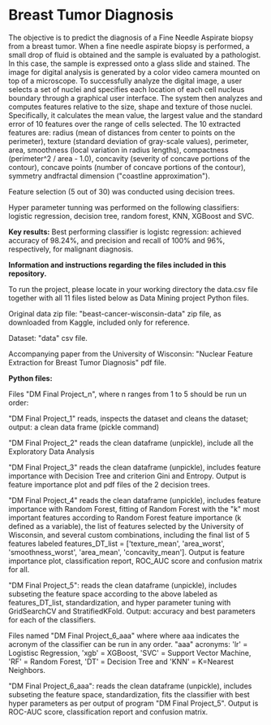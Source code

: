 # Breast Tumor Diagnosis

The objective is to predict the diagnosis of a Fine Needle Aspirate biopsy from a breast tumor. When a fine needle aspirate biopsy is performed, a small drop of fluid is obtained and the sample is evaluated by a pathologist. In this case, the sample is expressed onto a glass slide and stained. The image for digital analysis is generated by a color video camera mounted on top of a microscope. To successfully analyze the digital image, a user selects a set of nuclei and specifies each location of each cell nucleus boundary through a graphical user interface. The system then analyzes and computes features relative to the size, shape and texture of those nuclei. Specifically, it calculates the mean value, the largest value and the standard error of 10 features over the range of cells selected.
The 10 extracted features are: radius (mean of distances from center to points on the perimeter), texture (standard deviation of gray-scale values), perimeter, area, smoothness (local variation in radius lengths), compactness (perimeter^2 / area - 1.0), concavity (severity of concave portions of the contour), concave points (number of concave portions of the contour), symmetry andfractal dimension ("coastline approximation").

Feature selection (5 out of 30) was conducted using decision trees.

Hyper parameter tunning was performed on the following classifiers: logistic regression, decision tree, random forest, KNN, XGBoost and SVC.

**Key results:**
Best performing classifier is logistc regression: achieved accuracy of 98.24%, and precision and recall of 100% and 96%, respectively, for malignant diagnosis. 

**Information and instructions regarding the files included in this repository.**

To run the project, please locate in your working directory the data.csv file together with all 11 files listed below as Data Mining project Python files.

Original data zip file: "beast-cancer-wisconsin-data" zip file, as downloaded from Kaggle, included only for reference.

Dataset: "data" csv file.

Accompanying paper from the University of Wisconsin: "Nuclear Feature Extraction for Breast Tumor Diagnosis" pdf file.

**Python files:**

Files "DM Final Project_n", where n ranges from 1 to 5 should be run un order:

"DM Final Project_1" reads, inspects the dataset and cleans the dataset; output: a clean data frame (pickle command)

"DM Final Project_2" reads the clean dataframe (unpickle), include all the Exploratory Data Analysis

"DM Final Project_3" reads the clean dataframe (unpickle), includes feature importance with Decision Tree and criterion Gini and   Entropy. Output is feature importance plot and pdf files of the 2 decision trees.

"DM Final Project_4" reads the clean dataframe (unpickle), includes feature importance with Random Forest, fitting of Random Forest with the "k" most important features according to Random Forest feature importance (k defined as a variable), the list of features selected by the University of Wisconsin, and several custom combinations, including the final list of 5 features labeled features_DT_list = ['texture_mean', 'area_worst', 'smoothness_worst', 'area_mean', 'concavity_mean']. Output is feature importance plot, classification report, ROC_AUC score and confusion matrix for all.

"DM Final Project_5": reads the clean dataframe (unpickle), includes subseting the feature space according to the above labeled as features_DT_list, standardization, and hyper parameter tuning with GridSearchCV and StratifiedKFold. Output: accuracy and best parameters for each of the classifiers. 

Files named "DM Final Project_6_aaa" where where aaa indicates the acronym of the classifier can be run in any order. "aaa" acronyms: 'lr' = Logistisc Regression, 'xgb' = XGBoost, 'SVC' = Support Vector Machine, 'RF' = Random Forest, 'DT' = Decision Tree and 'KNN' = K=Nearest Neighbors.

"DM Final Project_6_aaa": reads the clean dataframe (unpickle), includes subseting the feature space, standardization, fits the classifier with best hyper parameters as per output of program "DM Final Project_5". Output is ROC-AUC score, classification report and confusion matrix.

